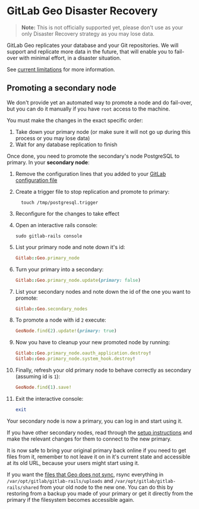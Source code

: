 # GitLab Geo Disaster Recovery

> **Note:**
This is not officially supported yet, please don't use as your only
Disaster Recovery strategy as you may lose data.

GitLab Geo replicates your database and your Git repositories. We will
support and replicate more data in the future, that will enable you to
fail-over with minimal effort, in a disaster situation.

See [current limitations](README.md#current-limitations)
for more information.


## Promoting a secondary node

We don't provide yet an automated way to promote a node and do fail-over,
but you can do it manually if you have `root` access to the machine.

You must make the changes in the exact specific order:

1. Take down your primary node (or make sure it will not go up during this
   process or you may lose data)
1. Wait for any database replication to finish

Once done, you need to promote the secondary's node PostgreSQL to primary.
In your **secondary node**:

1. Remove the configuration lines that you added to your
   [GitLab configuration file](database.md#step-2-configure-the-secondary-server)
1. Create a trigger file to stop replication and promote to primary:

    ```
	  touch /tmp/postgresql.trigger
  	```

1. Reconfigure for the changes to take effect
1. Open an interactive rails console:

    ```
    sudo gitlab-rails console
    ```

1. List your primary node and note down it's id:

    ```ruby
    Gitlab::Geo.primary_node
    ```

1. Turn your primary into a secondary:

    ```ruby
    Gitlab::Geo.primary_node.update(primary: false)
    ```

1. List your secondary nodes and note down the id of the one you want to promote:

    ```ruby
    Gitlab::Geo.secondary_nodes
    ```

1. To promote a node with id `2` execute:

    ```ruby
    GeoNode.find(2).update!(primary: true)
    ```

1. Now you have to cleanup your new promoted node by running:

    ```ruby
    Gitlab::Geo.primary_node.oauth_application.destroy!
    Gitlab::Geo.primary_node.system_hook.destroy!
    ```

1. Finally, refresh your old primary node to behave correctly as secondary
   (assuming id is `1`):

    ```ruby
    GeoNode.find(1).save!
    ```

1. Exit the interactive console:

    ```ruby
    exit
    ```

Your secondary node is now a primary, you can log in and start using it.

If you have other secondary nodes, read through the [setup instructions](README.md#setup-instructions)
and make the relevant changes for them to connect to the new primary.

It is now safe to bring your original primary back online if you need to
get files from it, remember to not leave it on in it's current state
and accessible at its old URL, because your users might start using it.

If you want the [files that Geo does not sync](README.md#what-data-is-replicated-to-a-secondary-node),
rsync everything in `/var/opt/gitlab/gitlab-rails/uploads` and
`/var/opt/gitlab/gitlab-rails/shared` from your old node to the new one.
You can do this by restoring from a backup you made of your primary or get it
directly from the primary if the filesystem becomes accessible again.
